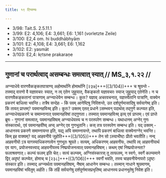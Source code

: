 ```yaml
---
title: १९ टिप्पण्यः

---
```

- 3/98: Tait.S. 2.5.11.1
- 3/99: E2: 4,106; E4: 3,661; E6: 1,161 (vorletzte Zeile)
- 3/100: E2,4 om. hi buddhābhyāṃ
- 3/101: E2: 4,108; E4: 3,661; E6: 1,162
- 3/102: E2: yasmāt
- 3/103: E2,4: kṛtsne prakaraṇe

____________________________________________


## गुणानां च परार्थत्वाद् असम्बन्धः समत्वात् स्यात् // MS_३,१.२२ //

अग्न्याधेये वारणवैकङ्कतपात्राण्य् अहोमार्थानि होमार्थानि [२३७]+++({3/104})+++ च श्रूयन्ते - तस्माद् वारणो वै यज्ञावचरः स्यात्, न त्व् एतेन जुहुयात्, वैकङ्कतो यज्ञावचरः स्याज् जुहुयाद् एतेनेति। न च वारणवैकङ्कतानां पात्राणाम् अग्न्याधेयेन सम्बन्धः। कुतः? यज्ञाव् अचरवचनात्, यज्ञस्यैतानि पात्राणि, वाक्येन प्रकरणं बाधित्वा भवन्ति। तत्रैष सन्देहः - किं पवम् आनेष्टिषु निविशन्ते, उत दर्शपूर्णमासादिषु सर्वयागेष्व् इति। किं तावत् प्राप्तम्? पवमानहविःष्व् इति। कुतः? उक्तम् एतत् प्रधाने ऽसम्भवन् पदार्थस् तद्गुणे कल्प्यत इति, अग्न्याधेयप्रकरणे च समाम्नानात् पवमानहविषां तद्गुणता। तस्मात् पवमानहविःष्व् इत्य् एवं प्राप्तम्।
एवं प्राप्ते ब्रूमः - गुणानां समत्वात्, पवमानहविषाम् अग्न्याधेयस्य च न परस्परेण सम्बन्धः। यथाधानम् अग्नेर् गुणः संस्कारार्थः, एवं पवमानहवींष्य् अप्य् अग्नेर् एव गुणभूतानि। कस् तत्र परस्परेण सम्बन्ध इति। यद् उक्तम् - आधानस्य प्रकरणे समाम्नायन्त इति, यद्य् अपि समाम्नायन्ते, तथापि प्रकरणं बाधित्वा वाक्येनाग्नेर् भवन्ति। किम् इह वाक्यम्? यद् आहवनीये जुहोति+++({3/105})+++ तेन सो ऽस्याभीष्टः प्रीतो भवतीति।
नन्व् आहवनीयो ऽत्र यागस्याधिकरणत्वेन गुणभूतः श्रूयते। सत्यम्, अधिकरणम् आहवनीयः, तथापि त्व् आहवनीयार्थ एव यागः, प्रयोजनवत्त्वाद् आहवनीयस्य निष्प्रयोजनत्वात् पवमानहविषाम्। कथम् एषां निष्प्रयोजनता? फलाश्रवणात्। कल्प्यं फलम् इति चेत्। सत्यं कल्प्यम्, अग्निसंस्कारस् तु तत्फलम्, न स्वर्गः, स्वर्गे कल्प्यमाने द्विर् अदृष्टं कल्प्येत, होमाच् च [२३८]+++({3/106})+++ स्वर्गो भवति, तस्य चाहवनीयेनापरो ऽदृष्टः संस्कार इति। तस्माद् अग्न्यर्थता पवमानहविषाम्, नैषाम् आधानेन सम्बन्धः। तस्मान् नाधाने श्रूयमाणम्, पवमानहविषां भवितुम् अर्हति। किं तर्हि सर्वयागेषु दर्शपूर्णमासप्रभृतिष्व् आधानस्य प्रधानभूतेषु निवेश इति।